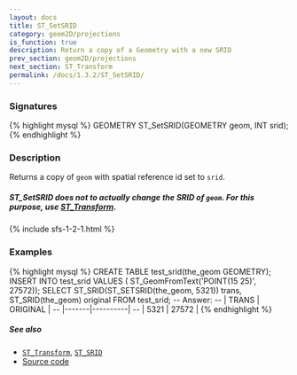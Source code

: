 ```yaml
---
layout: docs
title: ST_SetSRID
category: geom2D/projections
is_function: true
description: Return a copy of a Geometry with a new SRID
prev_section: geom2D/projections
next_section: ST_Transform
permalink: /docs/1.3.2/ST_SetSRID/
---
```


### Signatures

{% highlight mysql %}
GEOMETRY ST_SetSRID(GEOMETRY geom, INT srid);
{% endhighlight %}

### Description

Returns a copy of `geom` with spatial reference id set to `srid`.

<div class="note warning">
  <h5>ST_SetSRID does not  to actually change the SRID of <code>geom</code>.
  For this purpose, use <a href="/docs/dev/ST_Transform">ST_Transform</a>.</h5>
</div>

{% include sfs-1-2-1.html %}

### Examples

{% highlight mysql %}
CREATE TABLE test_srid(the_geom GEOMETRY);
INSERT INTO test_srid VALUES (
    ST_GeomFromText('POINT(15 25)', 27572));
SELECT ST_SRID(ST_SETSRID(the_geom, 5321)) trans,
    ST_SRID(the_geom) original FROM test_srid;
-- Answer:
--    | TRANS | ORIGINAL |
--    |-------|----------|
--    |  5321 |  27572   |
{% endhighlight %}

##### See also

* [`ST_Transform`](../ST_Transform), [`ST_SRID`](../ST_SRID)
* <a href="https://github.com/orbisgis/h2gis/blob/master/h2gis-functions/src/main/java/org/h2gis/functions/spatial/crs/ST_SetSRID.java" target="_blank">Source code</a>
